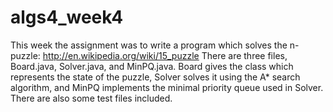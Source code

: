 algs4_week4
===========

This week the assignment was to write a program which solves the n-puzzle: http://en.wikipedia.org/wiki/15_puzzle
There are three files, Board.java, Solver.java, and MinPQ.java. Board gives the class which represents the state of
the puzzle, Solver solves it using the A* search algorithm, and MinPQ implements the minimal priority queue used in Solver. 
There are also some test files included. 
